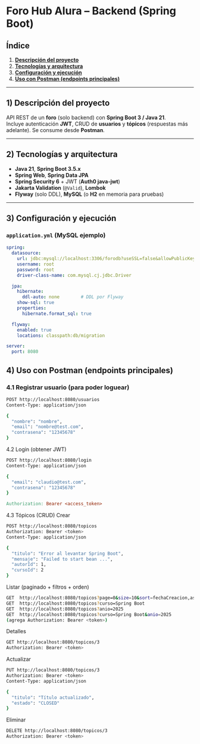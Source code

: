 # Foro Hub Alura – Backend (Spring Boot)

## Índice
1. **[Descripción del proyecto](#1-descripción-del-proyecto)**
2. **[Tecnologías y arquitectura](#2-tecnologías-y-arquitectura)**
3. **[Configuración y ejecución](#3-configuración-y-ejecución)**
4. **[Uso con Postman (endpoints principales)](#4-uso-con-postman-endpoints-principales)**

---

## 1) Descripción del proyecto
API REST de un **foro** (solo backend) con **Spring Boot 3 / Java 21**.  
Incluye autenticación **JWT**, CRUD de **usuarios** y **tópicos** (respuestas más adelante). Se consume desde **Postman**.

---

## 2) Tecnologías y arquitectura
- **Java 21**, **Spring Boot 3.5.x**
- **Spring Web**, **Spring Data JPA**
- **Spring Security 6** + JWT (**Auth0 java-jwt**)
- **Jakarta Validation** (`@Valid`), **Lombok**
- **Flyway** (solo DDL), **MySQL** (o **H2** en memoria para pruebas)
---

## 3) Configuración y ejecución

### `application.yml` (MySQL ejemplo)
```yaml
spring:
  datasource:
    url: jdbc:mysql://localhost:3306/forodb?useSSL=false&allowPublicKeyRetrieval=true&serverTimezone=UTC
    username: root
    password: root
    driver-class-name: com.mysql.cj.jdbc.Driver

  jpa:
    hibernate:
      ddl-auto: none        # DDL por Flyway
    show-sql: true
    properties:
      hibernate.format_sql: true

  flyway:
    enabled: true
    locations: classpath:db/migration

server:
  port: 8080
```
## 4) Uso con Postman (endpoints principales)
### 4.1 Registrar usuario (para poder loguear)

```bash
POST http://localhost:8080/usuarios
Content-Type: application/json

{
  "nombre": "nombre",
  "email": "nombre@test.com",
  "contrasena": "12345678"
}
```
4.2 Login (obtener JWT)
```bash
POST http://localhost:8080/login
Content-Type: application/json

{
  "email": "claudio@test.com",
  "contrasena": "12345678"
}
```
```makefile
Authorization: Bearer <access_token>
```
4.3 Tópicos (CRUD)
Crear
```bash
POST http://localhost:8080/topicos
Authorization: Bearer <token>
Content-Type: application/json

{
  "titulo": "Error al levantar Spring Boot",
  "mensaje": "Failed to start bean ...",
  "autorId": 1,
  "cursoId": 2
}

```
Listar (paginado + filtros + orden)
```bash
GET  http://localhost:8080/topicos?page=0&size=10&sort=fechaCreacion,asc
GET  http://localhost:8080/topicos?curso=Spring Boot
GET  http://localhost:8080/topicos?anio=2025
GET  http://localhost:8080/topicos?curso=Spring Boot&anio=2025
(agrega Authorization: Bearer <token>)
```
Detalles
```bash
GET http://localhost:8080/topicos/3
Authorization: Bearer <token>
```
Actualizar
```bash
PUT http://localhost:8080/topicos/3
Authorization: Bearer <token>
Content-Type: application/json

{
  "titulo": "Título actualizado",
  "estado": "CLOSED"
}
```

Eliminar
```bash
DELETE http://localhost:8080/topicos/3
Authorization: Bearer <token>
```
